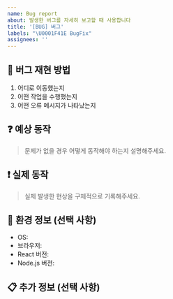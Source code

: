 ```yaml
---
name: Bug report
about: 발생한 버그를 자세히 보고할 때 사용합니다
title: '[BUG] 버그'
labels: "\U0001F41E BugFix"
assignees: ''
---
```


## 🔎 버그 재현 방법

1. 어디로 이동했는지
2. 어떤 작업을 수행했는지
3. 어떤 오류 메시지가 나타났는지

## ❓ 예상 동작

> 문제가 없을 경우 어떻게 동작해야 하는지 설명해주세요.

## ❗️ 실제 동작

> 실제 발생한 현상을 구체적으로 기록해주세요.

## 🌱 환경 정보 (선택 사항)

- OS: <!-- [예: macOS 12.0] -->
- 브라우저: <!-- [예: Chrome, Safari] -->
- React 버전: <!-- [예: 18.x] -->
- Node.js 버전: <!-- [예: 20.18.2] -->

## 📋 추가 정보 (선택 사항)

<!-- 스크린샷, 로그, 콘솔 에러 등 문제 해결에 도움이 되는 자료 -->

